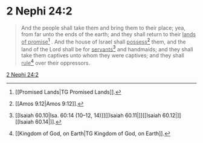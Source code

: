# 2 Nephi 24:2

> And the people shall take them and bring them to their place; yea, from far unto the ends of the earth; and they shall return to their <u>lands of promise</u>[^a] . And the house of Israel shall <u>possess</u>[^b] them, and the land of the Lord shall be for <u>servants</u>[^c] and handmaids; and they shall take them captives unto whom they were captives; and they shall <u>rule</u>[^d] over their oppressors.

[2 Nephi 24:2](https://www.churchofjesuschrist.org/study/scriptures/bofm/2-ne/24?lang=eng&id=p2#p2)


[^a]: [[Promised Lands|TG Promised Lands]].  
[^b]: [[Amos 9.12|Amos 9:12]].  
[^c]: [[Isaiah 60.10|Isa. 60:14 (10–12, 14)]][[Isaiah 60.11|]][[Isaiah 60.12|]][[Isaiah 60.14|]].  
[^d]: [[Kingdom of God, on Earth|TG Kingdom of God, on Earth]].  
